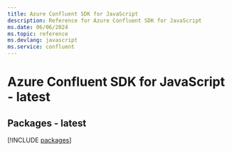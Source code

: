 ```yaml
---
title: Azure Confluent SDK for JavaScript
description: Reference for Azure Confluent SDK for JavaScript
ms.date: 06/06/2024
ms.topic: reference
ms.devlang: javascript
ms.service: confluent
---
```

# Azure Confluent SDK for JavaScript - latest
## Packages - latest
[!INCLUDE [packages](confluent-index.md)]